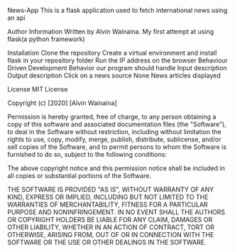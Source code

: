 News-App
This is a flask application used to fetch international news using an api

Author Information
Written by Alvin Wainaina. My first attempt at using flask(a python framework)

Installation
Clone the repository
Create a virtual environment and install flask in your repository folder
Run the IP address on the browser
Behaviour Driven Development
Behavior our program should handle	 Input description	Output description
Click on a news source	             None	            News articles displayed


License
MIT License

Copyright (c) [2020] [Alvin Wainaina]

Permission is hereby granted, free of charge, to any person obtaining a copy of this software and associated documentation files (the "Software"), to deal in the Software without restriction, including without limitation the rights to use, copy, modify, merge, publish, distribute, sublicense, and/or sell copies of the Software, and to permit persons to whom the Software is furnished to do so, subject to the following conditions:

The above copyright notice and this permission notice shall be included in all copies or substantial portions of the Software.

THE SOFTWARE IS PROVIDED "AS IS", WITHOUT WARRANTY OF ANY KIND, EXPRESS OR IMPLIED, INCLUDING BUT NOT LIMITED TO THE WARRANTIES OF MERCHANTABILITY, FITNESS FOR A PARTICULAR PURPOSE AND NONINFRINGEMENT. IN NO EVENT SHALL THE AUTHORS OR COPYRIGHT HOLDERS BE LIABLE FOR ANY CLAIM, DAMAGES OR OTHER LIABILITY, WHETHER IN AN ACTION OF CONTRACT, TORT OR OTHERWISE, ARISING FROM, OUT OF OR IN CONNECTION WITH THE SOFTWARE OR THE USE OR OTHER DEALINGS IN THE SOFTWARE.